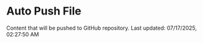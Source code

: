 # Auto Push File

Content that will be pushed to GitHub repository.
Last updated: 07/17/2025, 02:27:50 AM